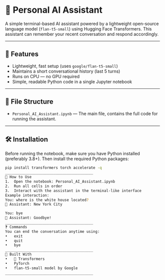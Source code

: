# 🧠 Personal AI Assistant

A simple terminal-based AI assistant powered by a lightweight open-source language model (`flan-t5-small`) using Hugging Face Transformers. This assistant can remember your recent conversation and respond accordingly.

---

## 🚀 Features

- Lightweight, fast setup (uses `google/flan-t5-small`)
- Maintains a short conversational history (last 5 turns)
- Runs on CPU — no GPU required
- Simple, readable Python code in a single Jupyter notebook

---

## 📂 File Structure

- `Personal_AI_Assistant.ipynb` — The main file, contains the full code for running the assistant.

---

## 🛠️ Installation

Before running the notebook, make sure you have Python installed (preferably 3.8+). Then install the required Python packages:

```bash
pip install transformers torch accelerate -q
________________________________________
💬 How to Use
1.	Open the notebook: Personal_AI_Assistant.ipynb
2.	Run all cells in order
3.	Interact with the assistant in the terminal-like interface
Example interaction:
You: where is the white house located?
🤖 Assistant: New York City

You: bye
👋 Assistant: Goodbye!
________________________________________
❓ Commands
You can end the conversation anytime using:
•	exit
•	quit
•	bye
________________________________________
🧱 Built With
•	🤗 Transformers
•	PyTorch
•	flan-t5-small model by Google
________________________________________
